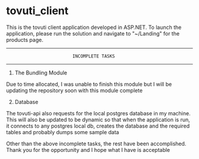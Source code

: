 # tovuti_client
 
 This is the tovuti client application developed in ASP.NET.
 To launch the application, please run the solution and navigate to "~/Landing" for the products page.
 
 -------------------------------------------------------------------------
                             INCOMPLETE TASKS
 -------------------------------------------------------------------------
 
 1. The Bundling Module

Due to time allocated, I was unable to finish this module but I will be updating the repository soon with this module
complete


2. Database

The tovuti-api also requests for the local postgres database in my machine.
This will also be updated to be dynamic so that when the application is run, it connects to any postgres local db, creates the
database and the required tables and probably dumps some sample data



Other than the above incomplete tasks, the rest have been accomplished.
Thank you for the opportunity and I hope what I have is acceptable 
